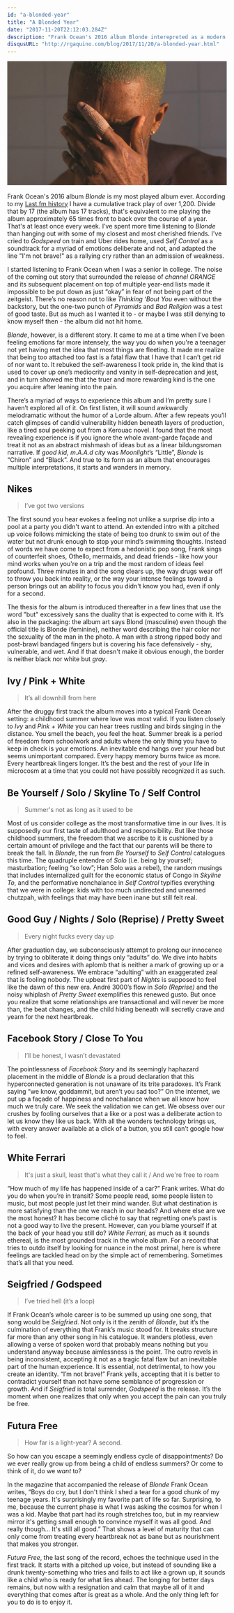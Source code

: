```yaml
---
id: "a-blonded-year"
title: "A Blonded Year"
date: "2017-11-20T22:12:03.284Z"
description: "Frank Ocean's 2016 album Blonde interepreted as a modern day bildungsroman."
disqusURL: "http://rgaquino.com/blog/2017/11/20/a-blonded-year.html"
---
```


![Frank Ocean](./hero.jpg)

Frank Ocean's 2016 album _Blonde_ is my most played album ever. According to my [Last.fm history](https://www.last.fm/user/aquinorg/library/albums) I have a cumulative track play of over 1,200. Divide that by 17 (the album has 17 tracks), that's equivalent to me playing the album approximately 65 times front to back over the course of a year. That's at least once every week. I’ve spent more time listening to _Blonde_ than hanging out with some of my closest and most cherished friends. I've cried to _Godspeed_ on train and Uber rides home, used _Self Control_ as a soundtrack for a myriad of emotions deliberate and not, and adapted the line "I'm not brave!" as a rallying cry rather than an admission of weakness.

I started listening to Frank Ocean when I was a senior in college. The noise of the coming out story that surrounded the release of _channel ORANGE_ and its subsequent placement on top of multiple year-end lists made it impossible to be put down as just “okay” in fear of not being part of the zeitgeist. There’s no reason not to like _Thinking ‘Bout You_ even without the backstory, but the one-two punch of _Pyramids_ and _Bad Religion_ was a test of good taste. But as much as I wanted it to - or maybe I was still denying to know myself then - the album did not hit home.

_Blonde_, however, is a different story. It came to me at a time when I’ve been feeling emotions far more intensely, the way you do when you're a teenager not yet having met the idea that most things are fleeting. It made me realize that being too attached too fast is a fatal flaw that I have that I can’t get rid of nor want to. It rebuked the self-awareness I took pride in, the kind that is used to cover up one’s mediocrity and vanity in self-deprecation and jest, and in turn showed me that the truer and more rewarding kind is the one you acquire after leaning into the pain.

There’s a myriad of ways to experience this album and I’m pretty sure I haven’t explored all of it. On first listen, it will sound awkwardly melodramatic without the humor of a Lorde album. After a few repeats you’ll catch glimpses of candid vulnerability hidden beneath layers of production, like a tired soul peeking out from a Kerouac novel. I found that the most revealing experience is if you ignore the whole avant-garde façade and treat it not as an abstract mishmash of ideas but as a linear bildungsroman narrative. If _good kid, m.A.A.d city_ was _Moonlight_’s “Little”, _Blonde_ is “Chiron” and “Black”. And true to its form as an album that encourages multiple interpretations, it starts and wanders in memory.

## Nikes

> I’ve got two versions

The first sound you hear evokes a feeling not unlike a surprise dip into a pool at a party you didn't want to attend. An extended intro with a pitched up voice follows mimicking the state of being too drunk to swim out of the water but not drunk enough to stop your mind’s swimming thoughts. Instead of words we have come to expect from a hedonistic pop song, Frank sings of counterfeit shoes, Othello, mermaids, and dead friends - like how your mind works when you're on a trip and the most random of ideas feel profound. Three minutes in and the song clears up, the way drugs wear off to throw you back into reality, or the way your intense feelings toward a person brings out an ability to focus you didn't know you had, even if only for a second.

The thesis for the album is introduced thereafter in a few lines that use the word "but" excessively sans the duality that is expected to come with it. It’s also in the packaging: the album art says Blond (masculine) even though the official title is Blonde (feminine), neither word describing the hair color nor the sexuality of the man in the photo. A man with a strong ripped body and post-brawl bandaged fingers but is covering his face defensively - shy, vulnerable, and wet. And if that doesn't make it obvious enough, the border is neither black nor white but _gray_.

## Ivy / Pink + White

> It’s all downhill from here

After the druggy first track the album moves into a typical Frank Ocean setting: a childhood summer where love was most valid. If you listen closely to _Ivy_ and _Pink + White_ you can hear trees rustling and birds singing in the distance. You smell the beach, you feel the heat. Summer break is a period of freedom from schoolwork and adults where the only thing you have to keep in check is your emotions. An inevitable end hangs over your head but seems unimportant compared. Every happy memory burns twice as more. Every heartbreak lingers longer. It’s the best and the rest of your life in microcosm at a time that you could not have possibly recognized it as such.

## Be Yourself / Solo / Skyline To / Self Control

> Summer's not as long as it used to be

Most of us consider college as the most transformative time in our lives. It is supposedly our first taste of adulthood and responsibility. But like those childhood summers, the freedom that we ascribe to it is cushioned by a certain amount of privilege and the fact that our parents will be there to break the fall. In _Blonde_, the run from _Be Yourself_ to _Self Control_ catalogues this time. The quadruple entendre of _Solo_ (i.e. being by yourself; masturbation; feeling “so low”; Han Solo was a rebel), the random musings that includes internalized guilt for the economic status of Congo in _Skyline To_, and the performative nonchalance in _Self Control_ typifies everything that we were in college: kids with too much undirected and unearned chutzpah, with feelings that may have been inane but still felt real.

## Good Guy / Nights / Solo (Reprise) / Pretty Sweet

> Every night fucks every day up

After graduation day, we subconsciously attempt to prolong our innocence by trying to obliterate it doing things only “adults” do. We dive into habits and vices and desires with aplomb that is neither a mark of growing up or a refined self-awareness. We embrace “adulting” with an exaggerated zeal that is fooling nobody. The upbeat first part of _Nights_ is supposed to feel like the dawn of this new era. André 3000’s flow in _Solo (Reprise)_ and the noisy whiplash of _Pretty Sweet_ exemplifies this renewed gusto. But once you realize that some relationships are transactional and will never be more than, the beat changes, and the child hiding beneath will secretly crave and yearn for the next heartbreak.

## Facebook Story / Close To You

> I’ll be honest, I wasn’t devastated

The pointlessness of _Facebook Story_ and its seemingly haphazard placement in the middle of _Blonde_ is a proud declaration that this hyperconnected generation is not unaware of its trite paradoxes. It’s Frank saying “we know, goddammit, but aren’t you sad too?” On the internet, we put up a façade of happiness and nonchalance when we all know how much we truly care. We seek the validation we can get. We obsess over our crushes by fooling ourselves that a like or a post was a deliberate action to let us know they like us back. With all the wonders technology brings us, with every answer available at a click of a button, you still can’t google how to feel.

## White Ferrari

> It's just a skull, least that's what they call it / And we're free to roam

“How much of my life has happened inside of a car?” Frank writes. What do you do when you’re in transit? Some people read, some people listen to music, but most people just let their mind wander. But what destination is more satisfying than the one we reach in our heads? And where else are we the most honest? It has become cliché to say that regretting one’s past is not a good way to live the present. However, can you blame yourself if at the back of your head you still do? _White Ferrari_, as much as it sounds ethereal, is the most grounded track in the whole album. For a record that tries to outdo itself by looking for nuance in the most primal, here is where feelings are tackled head on by the simple act of remembering. Sometimes that’s all that you need.

## Seigfried / Godspeed

> I’ve tried hell (it’s a loop)

If Frank Ocean’s whole career is to be summed up using one song, that song would be _Seigfried_. Not only is it the zenith of _Blonde_, but it’s the culmination of everything that Frank’s music stood for. It breaks structure far more than any other song in his catalogue. It wanders plotless, even allowing a verse of spoken word that probably means nothing but you understand anyway because aimlessness is the point. The outro revels in being inconsistent, accepting it not as a tragic fatal flaw but an inevitable part of the human experience. It is essential, not detrimental, to how you create an identity. “I’m not brave!” Frank yells, accepting that it is better to contradict yourself than not have some semblance of progression or growth. And if _Seigfried_ is total surrender, _Godspeed_ is the release. It’s the moment when one realizes that only when you accept the pain can you truly be free.

## Futura Free

> How far is a light-year? A second.

So how can you escape a seemingly endless cycle of disappointments? Do we ever really grow up from being a child of endless summers? Or come to think of it, do we _want_ to?

In the magazine that accompanied the release of _Blonde_ Frank Ocean writes, “Boys do cry, but I don't think I shed a tear for a good chunk of my teenage years. It's surprisingly my favorite part of life so far. Surprising, to me, because the current phase is what I was asking the cosmos for when I was a kid. Maybe that part had its rough stretches too, but in my rearview mirror it's getting small enough to convince myself it was all good. And really though... It's still all good.” That shows a level of maturity that can only come from treating every heartbreak not as bane but as nourishment that makes you stronger.

_Futura Free_, the last song of the record, echoes the technique used in the first track. It starts with a pitched up voice, but instead of sounding like a drunk twenty-something who tries and fails to act like a grown up, it sounds like a child who is ready for what lies ahead. The longing for better days remains, but now with a resignation and calm that maybe all of it and everything that comes after is great as a whole. And the only thing left for you to do is to enjoy it.

